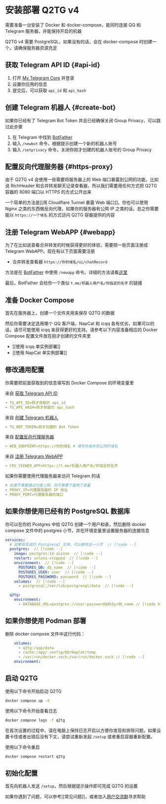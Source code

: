 # 安装部署 Q2TG v4

需要准备一台安装了 Docker 和 docker-compose，能同时连接 QQ 和 Telegram 服务器，并能保持开启的机器

Q2TG v4 需要 PostgreSQL，如果没有的话，会在 docker-compose 时创建一个。请确保服务器资源充足
## 获取 Telegram API ID {#api-id}

1. 打开 [My Telegram Core](https://my.telegram.org/apps) 并登录
2. 设置你应用的信息
3. 提交后，可以获取 `api_id` 和 `api_hash`
## 创建 Telegram 机器人 {#create-bot}

如果你已经有了 Telegram Bot Token 并且已经确保关闭 Group Privacy，可以跳过此步骤

1. 在 Telegram 中找到 [BotFather](https://t.me/botfather)
2. 输入 `/newbot` 命令，根据提示创建一个新的机器人账号
3. 输入 `/setprivacy` 命令，关闭你刚才创建的机器人账号的 Group Privacy
## 配置反向代理服务器 {#https-proxy}

由于 Q2TG v4 会使用一些需要将服务器上的 Web 端口暴露到公网的功能，比如说 RichHeader 和合并转发聊天记录查看器，所以我们需要用任何方式把 Q2TG 容器的 8080 端口以 HTTPS 的方式公开出来

一个简单的方法是[[用 Cloudflare Tunnel 暴露 Web 端口]]。你也可以使用 Nginx 之类的东西做反向代理，如果你的服务器有公网 IP 之类的话。总之你需要能以 `https://一个域名` 的方式访问 Q2TG 容器提供的内容
## 注册 Telegram WebAPP {#webapp}

为了在比如说查看合并转发的时候获得更好的体验，需要把一些页面注册成 Telegram WebAPP。现在有以下页面需要注册

- 合并转发查看器 `https://你的域名/ui/chatRecord`

方法是在 [BotFather](https://t.me/botfather) 中使用 `/newapp` 命令。详细的方法请看[这里](https://chatrecord-viewer.pages.dev/?hash=mF85NdkmikaY1Jyw1AXe1723526025742)

最后，BotFather 会给你一个类似 `t.me/机器人用户名/你指定的名字` 的链接
## 准备 Docker Compose

首先在服务器上，创建一个文件夹用来保存 Q2TG 的数据

然后你需要决定选用哪个 QQ 客户端，NapCat 和 icqq 各有优劣，如果可以的话，请尽可能使用 icqq 来获得更好的支持。请参考以下内容准备相应的 Docker Compose 配置文件放在刚才创建的文件夹里

- [[使用 icqq 单实例部署]]
- [[使用 NapCat 单实例部署]]
## 修改通用配置

你需要把前面获取到的信息填写到 Docker Compose 的环境变量里

来自 [获取 Telegram API ID](#api-id)

```yaml
- TG_API_ID=刚才获取的 api_id
- TG_API_HASH=刚才获取的 api_hash
```

来自 [创建 Telegram 机器人](#create-bot)

```yaml
- TG_BOT_TOKEN=刚才创建的 Bot Token
```

来自 [配置反向代理服务器](#https-proxy)

```yaml
- WEB_ENDPOINT=https://你的域名 # 填写你发布到公网的域名
```

来自 [注册 Telegram WebAPP](#webapp)

```yaml
- CRV_VIEWER_APP=https://t.me/机器人用户名/你指定的名字
```

如果你需要使用代理服务器来访问 Telegram 的话

```yaml
# 如果不需要通过代理上网，则不需要下面两个变量
- PROXY_IP=代理服务器的 IP 地址
- PROXY_PORT=代理服务器的端口
```
## 如果你想使用已经有的 PostgreSQL 数据库

你可以在你的 Postgres 中给 Q2TG 创建一个用户和表，然后删除 docker compose 文件中的 postgres 小节，并在环境变量里设置服务器的连接信息

```yaml
services:  
  # 如果有现成的 Postgresql 实例，可以删除这一小节  // [!code --]
  postgres:  // [!code --]
    image: postgres:14-alpine  // [!code --]
    restart: unless-stopped  // [!code --]
    environment:  // [!code --]
      POSTGRES_DB: db_name  // [!code --]
      POSTGRES_USER: user  // [!code --]
      POSTGRES_PASSWORD: password  // [!code --]
    volumes:  // [!code --]
      - postgresql:/var/lib/postgresql/data  // [!code --]

  q2tg:
    environment:
      - DATABASE_URL=postgres://user:password@dbIp/db_name // [!code highlight]
```
## 如果你想使用 Podman 部署

删除 docker compose 文件中这行代码：

```yaml
    volumes:
      - q2tg:/app/data
      - cache:/app/.config/QQ/NapCat/temp
      - /var/run/docker.sock:/var/run/docker.sock // [!code --]
    environment:
```

## 启动 Q2TG

使用以下命令开始启动 Q2TG

```bash
docker compose up -d
```

使用以下命令开始查看日志

```bash
docker compose logs -f q2tg
```

在首次设置的过程中，请在电脑上保持日志开启以方便你发现和排除问题。如果设置卡住或者出错后没有下文，请尝试重新发起 `/setup` 或者重启容器重新配置。

使用以下命令重启

```bash
docker compose restart q2tg
```
## 初始化配置

首先向机器人发送 `/setup`，然后根据提示操作即可完成 Q2TG 的设置

如果你遇到了问题，可以参考[[常见问题]]，或者加入[用户交流群](https://t.me/+XkF-96lLnFU3ZTM1)寻求帮助
